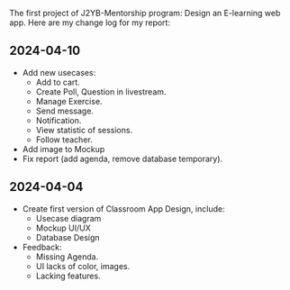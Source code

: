 The first project of J2YB-Mentorship program: Design an E-learning web app. Here are my change log for my report:
## 2024-04-10

* Add new usecases:
    * Add to cart.
    * Create Poll, Question in livestream.
    * Manage Exercise.
    * Send message.
    * Notification.
    * View statistic of sessions.
    * Follow teacher.
* Add image to Mockup
* Fix report (add agenda, remove database temporary).

## 2024-04-04

* Create first version of Classroom App Design, include:
    * Usecase diagram
    * Mockup UI/UX
    * Database Design
* Feedback:
    * Missing Agenda.
    * UI lacks of color, images.
    * Lacking features.

